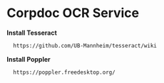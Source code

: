 # Corpdoc OCR Service
**Install Tesseract**

```bash
  https://github.com/UB-Mannheim/tesseract/wiki
```

**Install Poppler**

```bash
  https://poppler.freedesktop.org/
```

